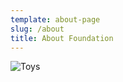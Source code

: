 ```yaml
---
template: about-page
slug: /about
title: About Foundation
---
```



![Toys](/assets/vanessa-bucceri-gdirwiyama8-unsplash.jpg "Toys")
